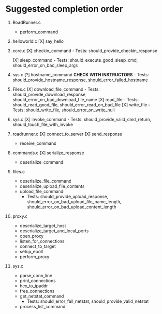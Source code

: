 
# Suggested completion order 

1. RoadRunner.c
    - perform_command
1. helloworld.c 
    [X] say_hello
1. core.c
    [X] checkin_command
        - Tests: should_provide_checkin_response

    [X] sleep_command
        - Tests: should_execute_good_sleep_cmd, should_error_on_bad_sleep_args
1. sys.c
    [?] hostname_command **CHECK WITH INSTRUCTORS**
        - Tests: should_provide_hostname_response, should_error_failed_hostname

1. Files.c
    [X] download_file_command
        - Tests: should_provide_download_response, should_error_on_bad_download_file_name
    [X] read_file
        - Tests: should_read_good_file, should_error_read_on_bad_file
    [X] write_file
        - Tests: should_write_file, should_error_on_write_null
            
1. sys.c
    [X] invoke_command
        - Tests: should_provide_valid_cmd_return, should_touch_file_with_invoke
1. roadrunner.c
    [X] connect_to_server
    [X] send_response
    - receive_command
1. commands.c
    [X] serialize_response
    - deserialize_command
1. files.c
    - deserialize_file_command
    - deserialize_upload_file_contents
    - upload_file_command
        - Tests:  should_provide_upload_response, should_error_on_bad_upload_file_name_length, should_error_on_bad_upload_content_length
1. proxy.c
    - deserialize_target_host
    - deserialize_target_and_local_ports
    - open_proxy
    - listen_for_connections
    - connect_to_target
    - setup_epoll
    - perform_proxy
1. sys.c
    - parse_conn_line
    - print_connections
    - hex_to_ipaddr
    - free_connections
    - get_netstat_command
        - Tests: should_error_fail_netstat, should_provide_valid_netstat
    - process_list_command
